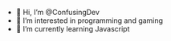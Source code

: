 - 👋 Hi, I’m @ConfusingDev
- 👀 I’m interested in programming and gaming
- 🌱 I’m currently learning Javascript
